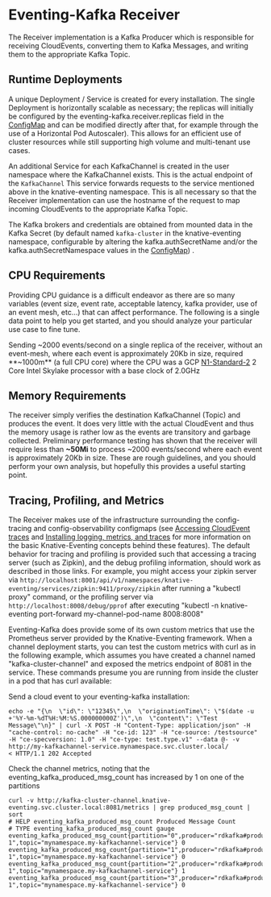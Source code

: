 # Eventing-Kafka Receiver

The Receiver implementation is a Kafka Producer which is responsible for
receiving CloudEvents, converting them to Kafka Messages, and writing them to
the appropriate Kafka Topic.

## Runtime Deployments

A unique Deployment / Service is created for every installation. The single
Deployment is horizontally scalable as necessary; the replicas will initially be
configured by the eventing-kafka.receiver.replicas field in the
[ConfigMap](../../../../config/channel/distributed/300-eventing-kafka-configmap.yaml)
and can be modified directly after that, for example through the use of a
Horizontal Pod Autoscaler). This allows for an efficient use of cluster
resources while still supporting high volume and multi-tenant use cases.

An additional Service for each KafkaChannel is created in the user namespace
where the KafkaChannel exists. This is the actual endpoint of the `KafkaChannel`
This service forwards requests to the service mentioned above in the
knative-eventing namespace. This is all necessary so that the Receiver
implementation can use the hostname of the request to map incoming CloudEvents
to the appropriate Kafka Topic.

The Kafka brokers and credentials are obtained from mounted data in the Kafka
Secret (by default named `kafka-cluster` in the knative-eventing namespace,
configurable by altering the kafka.authSecretName and/or the
kafka.authSecretNamespace values in the
[ConfigMap](../../../../config/channel/distributed/300-eventing-kafka-configmap.yaml))
.

## CPU Requirements

Providing CPU guidance is a difficult endeavor as there are so many variables
(event size, event rate, acceptable latency, kafka provider, use of an event
mesh, etc...) that can affect performance. The following is a single data point
to help you get started, and you should analyze your particular use case to fine
tune.

Sending ~2000 events/second on a single replica of the receiver, without an
event-mesh, where each event is approximately 20Kb in size, required **~1000m**
(a full CPU core) where the CPU was a GCP
[N1-Standard-2](https://cloud.google.com/compute/docs/cpu-platforms) 2 Core
Intel Skylake processor with a base clock of 2.0GHz

## Memory Requirements

The receiver simply verifies the destination KafkaChannel (Topic) and produces
the event. It does very little with the actual CloudEvent and thus the memory
usage is rather low as the events are transitory and garbage collected.
Preliminary performance testing has shown that the receiver will require less
than **~50Mi** to process ~2000 events/second where each event is approximately
20Kb in size. These are rough guidelines, and you should perform your own
analysis, but hopefully this provides a useful starting point.

## Tracing, Profiling, and Metrics

The Receiver makes use of the infrastructure surrounding the config-tracing and
config-observability configmaps (see
[Accessing CloudEvent traces](https://knative.dev/docs/eventing/accessing-traces)
and
[Installing logging, metrics, and traces](https://knative.dev/docs/serving/installing-logging-metrics-traces)
for more information on the basic Knative-Eventing concepts behind these
features). The default behavior for tracing and profiling is provided such that
accessing a tracing server (such as Zipkin), and the debug profiling
information, should work as described in those links. For example, you might
access your zipkin server via
`http://localhost:8001/api/v1/namespaces/knative-eventing/services/zipkin:9411/proxy/zipkin`
after running a "kubectl proxy" command, or the profiling server via
`http://localhost:8008/debug/pprof` after executing "kubectl -n knative-eventing
port-forward my-channel-pod-name 8008:8008"

Eventing-Kafka does provide some of its own custom metrics that use the
Prometheus server provided by the Knative-Eventing framework. When a channel
deployment starts, you can test the custom metrics with curl as in the following
example, which assumes you have created a channel named "kafka-cluster-channel"
and exposed the metrics endpoint of 8081 in the service. These commands presume
you are running from inside the cluster in a pod that has curl available:

Send a cloud event to your eventing-kafka installation:

```
echo -e "{\n  \"id\": \"12345\",\n  \"originationTime\": \"$(date -u +'%Y-%m-%dT%H:%M:%S.000000000Z')\",\n  \"content\": \"Test Message\"\n}" | curl -X POST -H "Content-Type: application/json" -H "cache-control: no-cache" -H "ce-id: 123" -H "ce-source: /testsource" -H "ce-specversion: 1.0" -H "ce-type: test.type.v1" --data @- -v http://my-kafkachannel-service.mynamespace.svc.cluster.local/
< HTTP/1.1 202 Accepted
```

Check the channel metrics, noting that the eventing_kafka_produced_msg_count has
increased by 1 on one of the partitions

```
curl -v http://kafka-cluster-channel.knative-eventing.svc.cluster.local:8081/metrics | grep produced_msg_count | sort
# HELP eventing_kafka_produced_msg_count Produced Message Count
# TYPE eventing_kafka_produced_msg_count gauge
eventing_kafka_produced_msg_count{partition="0",producer="rdkafka#producer-1",topic="mynamespace.my-kafkachannel-service"} 0
eventing_kafka_produced_msg_count{partition="1",producer="rdkafka#producer-1",topic="mynamespace.my-kafkachannel-service"} 0
eventing_kafka_produced_msg_count{partition="2",producer="rdkafka#producer-1",topic="mynamespace.my-kafkachannel-service"} 1
eventing_kafka_produced_msg_count{partition="3",producer="rdkafka#producer-1",topic="mynamespace.my-kafkachannel-service"} 0
```
